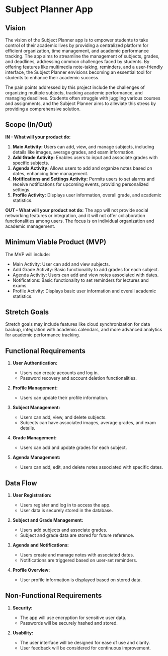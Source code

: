 # Subject Planner App

## Vision

The vision of the Subject Planner app is to empower students to take control of their academic lives by providing a centralized platform for efficient organization, time management, and academic performance tracking. The app aims to streamline the management of subjects, grades, and deadlines, addressing common challenges faced by students. By offering features like multimedia note-taking, reminders, and a user-friendly interface, the Subject Planner envisions becoming an essential tool for students to enhance their academic success.

The pain points addressed by this project include the challenges of organizing multiple subjects, tracking academic performance, and managing deadlines. Students often struggle with juggling various courses and assignments, and the Subject Planner aims to alleviate this stress by providing a comprehensive solution.

## Scope (In/Out)

**IN - What will your product do:**
1. **Main Activity:** Users can add, view, and manage subjects, including details like images, average grades, and exam information.
2. **Add Grade Activity:** Enables users to input and associate grades with specific subjects.
3. **Agenda Activity:** Allows users to add and organize notes based on dates, enhancing time management.
4. **Notifications and Settings Activity:** Permits users to set alarms and receive notifications for upcoming events, providing personalized settings.
5. **Profile Activity:** Displays user information, overall grade, and academic statistics.

**OUT - What will your product not do:**
The app will not provide social networking features or integration, and it will not offer collaboration functionalities among users. The focus is on individual organization and academic management.

## Minimum Viable Product (MVP)

The MVP will include:
- Main Activity: User can add and view subjects.
- Add Grade Activity: Basic functionality to add grades for each subject.
- Agenda Activity: Users can add and view notes associated with dates.
- Notifications: Basic functionality to set reminders for lectures and exams.
- Profile Activity: Displays basic user information and overall academic statistics.

## Stretch Goals

Stretch goals may include features like cloud synchronization for data backup, integration with academic calendars, and more advanced analytics for academic performance tracking.

## Functional Requirements

1. **User Authentication:**
   - Users can create accounts and log in.
   - Password recovery and account deletion functionalities.

2. **Profile Management:**
   - Users can update their profile information.

3. **Subject Management:**
   - Users can add, view, and delete subjects.
   - Subjects can have associated images, average grades, and exam details.

4. **Grade Management:**
   - Users can add and update grades for each subject.

5. **Agenda Management:**
   - Users can add, edit, and delete notes associated with specific dates.

## Data Flow

1. **User Registration:**
   - Users register and log in to access the app.
   - User data is securely stored in the database.

2. **Subject and Grade Management:**
   - Users add subjects and associate grades.
   - Subject and grade data are stored for future reference.

3. **Agenda and Notifications:**
   - Users create and manage notes with associated dates.
   - Notifications are triggered based on user-set reminders.

4. **Profile Overview:**
   - User profile information is displayed based on stored data.

## Non-Functional Requirements

1. **Security:**
   - The app will use encryption for sensitive user data.
   - Passwords will be securely hashed and stored.

2. **Usability:**
   - The user interface will be designed for ease of use and clarity.
   - User feedback will be considered for continuous improvement.
